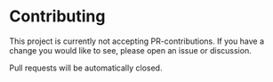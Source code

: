 # Contributing

This project is currently not accepting PR-contributions. 
If you have a change you would like to see, please open an issue or discussion.

Pull requests will be automatically closed.
